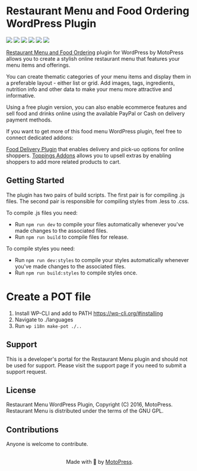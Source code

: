 # Restaurant Menu and Food Ordering WordPress Plugin

![](https://img.shields.io/wordpress/plugin/v/mp-restaurant-menu)
![](https://img.shields.io/wordpress/plugin/wp-version/mp-restaurant-menu)
![](https://img.shields.io/wordpress/plugin/dd/mp-restaurant-menu)
![](https://img.shields.io/wordpress/plugin/installs/mp-restaurant-menu)
![](https://img.shields.io/wordpress/plugin/rating/mp-restaurant-menu)
![](https://img.shields.io/badge/license-GPL--2.0%2B-blue.svg?style=flat)

[Restaurant Menu and Food Ordering](https://motopress.com/products/restaurant-menu/) plugin for WordPress by MotoPress allows you to create a stylish online restaurant menu that features your menu items and offerings.

You can create thematic categories of your menu items and display them in a preferable layout - either list or grid. Add images, tags, ingredients, nutrition info and other data to make your menu more attractive and informative.

Using a free plugin version, you can also enable ecommerce features and sell food and drinks online using the available PayPal or Cash on delivery payment methods.

If you want to get more of this food menu WordPress plugin, feel free to connect dedicated addons:

[Food Delivery Plugin](https://motopress.com/products/restaurant-menu-delivery/) that enables delivery and pick-uo options for online shoppers.
[Toppings Addons](https://motopress.com/products/restaurant-menu-toppings/) allows you to upsell extras by enabling shoppers to add more related products to cart.

## Getting Started
The plugin has two pairs of build scripts. The first pair is for compiling .js files. The second pair is responsible for compiling styles from .less to .css. 

To compile .js files you need:
* Run `npm run dev` to compile your files automatically whenever you've made changes to the associated files.
* Run `npm run build` to compile files for release.

To compile styles you need:
* Run `npm run dev:styles` to compile your styles automatically whenever you've made changes to the associated files.
* Run `npm run build:styles` to compile styles once.

# Create a POT file
1. Install WP-CLI and add to PATH https://wp-cli.org/#installing
1. Navigate to ./languages
1. Run `wp i18n make-pot ./..`

## Support
This is a developer's portal for the Restaurant Menu plugin and should not be used for support. Please visit the support page if you need to submit a support request.

## License
Restaurant Menu WordPress Plugin, Copyright (C) 2016, MotoPress.
Restaurant Menu is distributed under the terms of the GNU GPL.

## Contributions
Anyone is welcome to contribute.

<p align="center">
    <br/>
    Made with 💙 by <a href="https://motopress.com/">MotoPress</a>.<br/>
</p>
